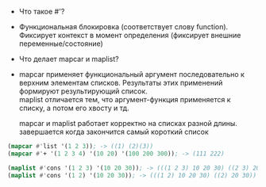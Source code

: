 - Что такое #'?  
- Функциональная блокировка (соответствует слову function). Фиксирует контекст в момент определения (фиксирует внешние переменные/состояние)  

- Что делает mapcar и maplist?  
- mapcar применяет функциональный аргумент последовательно к верхним элементам списков. Результаты этих применений формируют результирующий список.  
  maplist отличается тем, что аргумент-функция применяется к списку, а потом его хвосту и тд.  
  
  mapcar и maplist работает корректно на списках разной длины. завершается когда закончится самый короткий список  
  
```lisp
(mapcar #'list '(1 2 3)); -> ((1) (2)(3)) 
(mapcar #'+ '(1 2 3 4) '(10 20) '(100 200 300)); -> (111 222)   

(maplist #'cons '(1 2 3) '(10 20 30)); -> (((1 2 3) 10 20 30) ((2 3) 20 30) ((3) 30)) 
(maplist #'cons '(1 2) '(10 20 30)); -> (((1 2) 10 20 30) ((2) 20 30)) 
```



